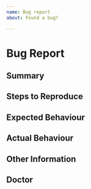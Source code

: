 ```yaml
---
name: Bug report
about: Found a bug?

---
```


# Bug Report

<!--
The text in these markdown comments is instructions that will not appear in the displayed issue.
This is a suggested template, but you don't have to follow it!
-->

## Summary

<!--
Add a clear and concise description of the bug.
-->

## Steps to Reproduce

<!--
Add precise steps to reproduce the bug.
-->

## Expected Behaviour

<!--
Add a description of what you expected to happen.
-->

## Actual Behaviour

<!--
Add a description of what actually happened.
-->

## Other Information

<!--
Optionally add any other useful information or commentary.
-->

## Doctor

<!--
Paste in the output from `nvh doctor`. Mask any private information, particularly if there are usernames or passwords in proxy information.
-->
